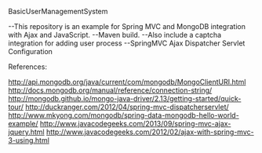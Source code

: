 BasicUserManagementSystem


--This repository is an example for  Spring MVC and MongoDB integration with Ajax and JavaScript.
--Maven build. 
--Also include a captcha integration for adding user process
--SpringMVC Ajax Dispatcher Servlet Configuration

References: 

http://api.mongodb.org/java/current/com/mongodb/MongoClientURI.html
http://docs.mongodb.org/manual/reference/connection-string/
http://mongodb.github.io/mongo-java-driver/2.13/getting-started/quick-tour/
http://duckranger.com/2012/04/spring-mvc-dispatcherservlet/
http://www.mkyong.com/mongodb/spring-data-mongodb-hello-world-example/
http://www.javacodegeeks.com/2013/09/spring-mvc-ajax-jquery.html
http://www.javacodegeeks.com/2012/02/ajax-with-spring-mvc-3-using.html
